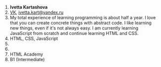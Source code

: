 1. **Ivetta Kartashova**
2. [VK](https://vk.com/iva_kart), ivetta.kart@yandex.ru
3. My total experience of learning programming is about half a year. I love that you can create concrete things with abstract code. I like learning new things, even if it's not always easy. I am currently learning JavaScript  from scratch and continue learning HTML and CSS.
4. HTML, CSS, JavaScript
5. 
6.
7. HTML Academy
8. B1 (Intermediate)
